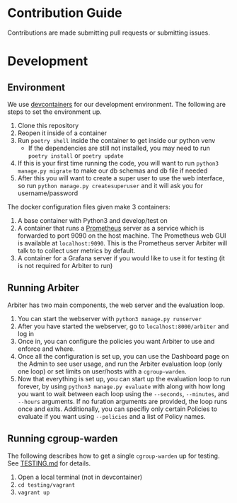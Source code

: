 # Contribution Guide 
Contributions are made submitting pull requests or submitting issues. 

# Development

## Environment
We use [devcontainers](https://containers.dev/) for our development environment. The following are steps to set the environment up. 
1. Clone this repository
2. Reopen it inside of a container
3. Run `poetry shell` inside the container to get inside our python venv
    - If the dependencies are still not installed, you may need to run `poetry install` or `poetry update`
4. If this is your first time running the code, you will want to run `python3 manage.py migrate` to make our db schemas and db file if needed
5. After this you will want to create a super user to use the web interface, so run `python manage.py createsuperuser` and it will ask you for username/password

The docker configuration files given make 3 containers:
1. A base container with Python3 and develop/test on
2. A container that runs a [Prometheus](https://prometheus.io) server as a service which is forwarded to port 9090 on the host machine. The Prometheus web GUI is available at `localhost:9090`. This is the Prometheus server Arbiter will talk to to collect user metrics by default.
3. A container for a Grafana server if you would like to use it for testing (it is not required  for Arbiter to run)

## Running Arbiter
Arbiter has two main components, the web server and the evaluation loop.
1. You can start the webserver with `python3 manage.py runserver`
2. After you have started the webserver, go to `localhost:8000/arbiter` and log in
3. Once in, you can configure the policies you want Arbiter to use and enforce and where.
4. Once all the configuration is set up, you can use the Dashboard page on the Admin to see user usage, and run the Arbiter evaluation loop (only one loop) or set limits on user/hosts with a `cgroup-warden`.
5. Now that everything is set up, you can start up the evaluation loop to run forever, by using `python3 manage.py evaluate` with along with how long you want to wait between each loop using the `--seconds`, `--minutes`, and `--hours` arguments. If no furation arguments are provided, the loop runs once and exits. Additionally, you can specifiy only certain Policies to evaluate if you want using `--policies` and a list of Policy names.

## Running cgroup-warden
The following describes how to get a single `cgroup-warden` up for testing. See [TESTING.md](testing/TESTING.md) for details.
1. Open a local terminal (not in devcontainer) 
2. `cd testing/vagrant`
3. `vagrant up`

